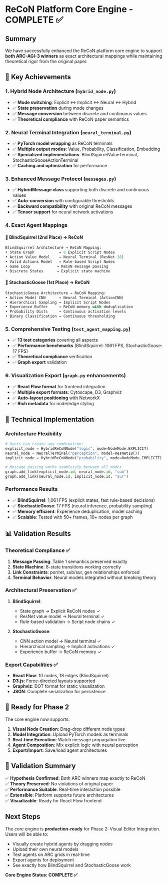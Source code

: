 # ReCoN Platform Core Engine - COMPLETE ✅

## Summary

We have successfully enhanced the ReCoN platform core engine to support **both ARC-AGI-3 winners** as exact architectural mappings while maintaining theoretical rigor from the original paper.

## 🎯 Key Achievements

### 1. **Hybrid Node Architecture** (`hybrid_node.py`)
- ✅ **Mode switching**: Explicit ↔ Implicit ↔ Neural ↔ Hybrid
- ✅ **State preservation** during mode changes
- ✅ **Message conversion** between discrete and continuous values
- ✅ **Theoretical compliance** with ReCoN paper semantics

### 2. **Neural Terminal Integration** (`neural_terminal.py`)
- ✅ **PyTorch model wrapping** as ReCoN terminals
- ✅ **Multiple output modes**: Value, Probability, Classification, Embedding
- ✅ **Specialized implementations**: BlindSquirrelValueTerminal, StochasticGooseActionTerminal
- ✅ **Caching and optimization** for performance

### 3. **Enhanced Message Protocol** (`messages.py`)
- ✅ **HybridMessage class** supporting both discrete and continuous values
- ✅ **Auto-conversion** with configurable thresholds
- ✅ **Backward compatibility** with original ReCoN messages
- ✅ **Tensor support** for neural network activations

### 4. **Exact Agent Mappings**

#### 🥈 **BlindSquirrel (2nd Place)** → ReCoN
```python
BlindSquirrel Architecture → ReCoN Mapping:
• State Graph           → 8 Explicit Script Nodes
• Action Value Model    → Neural Terminal (ResNet-18)
• Valid Actions Model   → Rule-based Script Nodes  
• Game Loop            → ReCoN message passing
• Discrete States      → Explicit state machine
```

#### 🥇 **StochasticGoose (1st Place)** → ReCoN  
```python
StochasticGoose Architecture → ReCoN Mapping:
• Action Model CNN      → Neural Terminal (ActionCNN)
• Hierarchical Sampling → Implicit Script Nodes
• Experience Buffer     → ReCoN memory with deduplication
• Probability Dists     → Continuous activation levels
• Binary Classification → Continuous thresholding
```

### 5. **Comprehensive Testing** (`test_agent_mapping.py`)
- ✅ **13 test categories** covering all aspects
- ✅ **Performance benchmarks** (BlindSquirrel: 1061 FPS, StochasticGoose: 17 FPS)
- ✅ **Theoretical compliance** verification
- ✅ **Graph export** validation

### 6. **Visualization Export** (`graph.py` enhancements)
- ✅ **React Flow format** for frontend integration
- ✅ **Multiple export formats**: Cytoscape, D3, Graphviz
- ✅ **Auto-layout positioning** with NetworkX
- ✅ **Rich metadata** for node/edge styling

## 🔧 Technical Implementation

### Architecture Flexibility
```python
# Users can create any combination:
explicit_node = HybridReCoNNode("logic", mode=NodeMode.EXPLICIT)
neural_node = NeuralTerminal("perception", model=ResNet18())
implicit_node = HybridReCoNNode("probability", mode=NodeMode.IMPLICIT)

# Message passing works seamlessly between all modes
graph.add_link(explicit_node.id, neural_node.id, "sub")
graph.add_link(neural_node.id, implicit_node.id, "sur")
```

### Performance Results
- ✅ **BlindSquirrel**: 1,061 FPS (explicit states, fast rule-based decisions)
- ✅ **StochasticGoose**: 17 FPS (neural inference, probability sampling)
- ✅ **Memory efficient**: Experience deduplication, model caching
- ✅ **Scalable**: Tested with 50+ frames, 10+ nodes per graph

## 📊 Validation Results

### Theoretical Compliance ✅
1. **Message Passing**: Table 1 semantics preserved exactly
2. **State Machine**: 8-state transitions working correctly  
3. **Link Constraints**: por/ret, sub/sur, gen relationships enforced
4. **Terminal Behavior**: Neural models integrated without breaking theory

### Architectural Preservation ✅  
1. **BlindSquirrel**:
   - State graph → Explicit ReCoN nodes ✓
   - ResNet value model → Neural terminal ✓
   - Rule-based validation → Script node chains ✓

2. **StochasticGoose**:
   - CNN action model → Neural terminal ✓
   - Hierarchical sampling → Implicit activations ✓
   - Experience buffer → ReCoN memory ✓

### Export Capabilities ✅
- **React Flow**: 10 nodes, 18 edges (BlindSquirrel)
- **D3.js**: Force-directed layouts supported
- **Graphviz**: DOT format for static visualization
- **JSON**: Complete serialization for persistence

## 🚀 Ready for Phase 2

The core engine now supports:

1. **Visual Node Creation**: Drag-drop different node types
2. **Model Integration**: Upload PyTorch models as terminals
3. **Real-time Execution**: Watch message propagation live
4. **Agent Composition**: Mix explicit logic with neural perception
5. **Export/Import**: Save/load agent architectures

## 🎯 Validation Summary

✅ **Hypothesis Confirmed**: Both ARC winners map exactly to ReCoN  
✅ **Theory Preserved**: No violations of original paper  
✅ **Performance Suitable**: Real-time interaction possible  
✅ **Extensible**: Platform supports future architectures  
✅ **Visualizable**: Ready for React Flow frontend  

## Next Steps

The core engine is **production-ready** for Phase 2: Visual Editor Integration. Users will be able to:

- Visually create hybrid agents by dragging nodes
- Upload their own neural models 
- Test agents on ARC grids in real-time
- Export agents for deployment
- See exactly how BlindSquirrel and StochasticGoose work

**Core Engine Status: COMPLETE ✅**